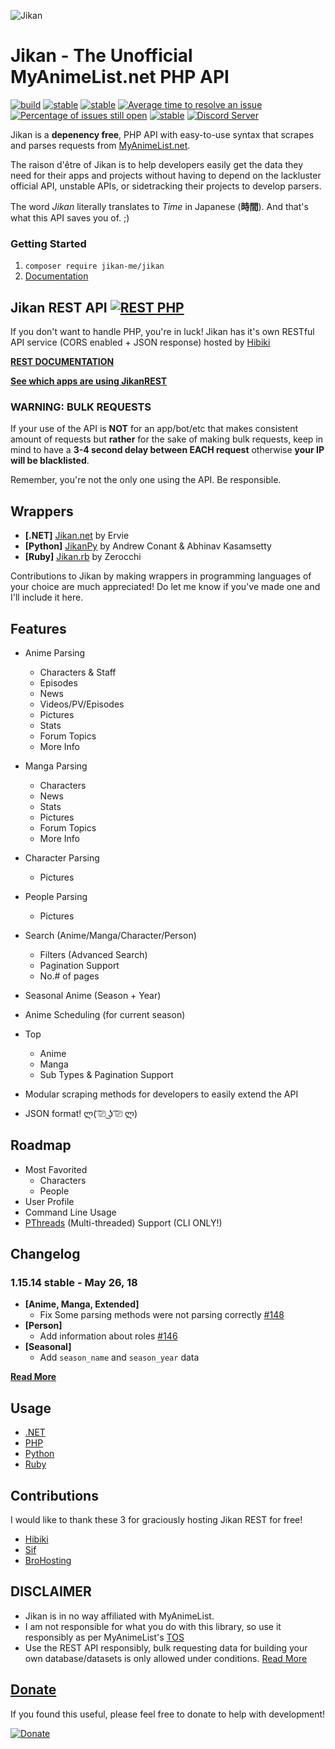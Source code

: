 ![Jikan](http://i.imgur.com/ctoJ3Jp.png)

# Jikan - The Unofficial MyAnimeList.net PHP API
[![build](https://travis-ci.org/jikan-me/jikan.svg?branch=master)](https://travis-ci.org/jikan-me/jikan?branch=master) [![stable](https://img.shields.io/badge/jikanPHP-v1.15.15-blue.svg?style=flat)]()  [![stable](https://img.shields.io/packagist/v/jikan-me/jikan.svg?style=flat)](https://packagist.org/packages/jikan-me/jikan) [![Average time to resolve an issue](http://isitmaintained.com/badge/resolution/jikan-me/jikan.svg)](http://isitmaintained.com/project/jikan-me/jikan "Average time to resolve an issue") [![Percentage of issues still open](http://isitmaintained.com/badge/open/jikan-me/jikan.svg)](http://isitmaintained.com/project/jikan-me/jikan "Percentage of issues still open") [![stable](https://img.shields.io/badge/PHP->=%207.0-blue.svg?style=flat)]() [![Discord Server](https://img.shields.io/discord/460491088004907029.svg?style=flat)](https://discord.gg/4q8E4Gg)


Jikan is a **depenency free**, PHP API with easy-to-use syntax that scrapes and parses requests from [MyAnimeList.net](https://myanimelist.net).

The raison d'être of Jikan is to help developers easily get the data they need for their apps and projects without having to depend on the lackluster official API, unstable APIs, or sidetracking their projects to develop parsers.

The word _Jikan_ literally translates to _Time_ in Japanese (**時間**). And that's what this API saves you of. ;)

### Getting Started
1. `composer require jikan-me/jikan`
2. [Documentation](https://jikan.moe/docs)

## Jikan REST API [![REST PHP](https://img.shields.io/badge/JikanPHP-1.15.15-blue.svg?style=flat)](https://jikan.moe)
If you don't want to handle PHP, you're in luck! Jikan has it's own RESTful API service (CORS enabled + JSON response) hosted by [Hibiki](https://github.com/assintates)

**[REST DOCUMENTATION](https://jikan.docs.apiary.io)**

**[See which apps are using JikanREST](https://jikan.moe/showcase)**

### WARNING: BULK REQUESTS
If your use of the API is **NOT** for an app/bot/etc that makes consistent amount of requests but **rather** for the sake of making bulk requests, keep in mind to have a **3-4 second delay between EACH request** otherwise **your IP will be blacklisted**.

Remember, you're not the only one using the API. Be responsible.

## Wrappers
- **[.NET]** [Jikan.net](https://github.com/Ervie/jikan.net) by Ervie
- **[Python]** [JikanPy](https://github.com/AWConant/jikanpy) by Andrew Conant & Abhinav Kasamsetty
- **[Ruby]** [Jikan.rb](https://github.com/Zerocchi/jikan.rb) by Zerocchi

Contributions to Jikan by making wrappers in programming languages of your choice are much appreciated! Do let me know if you've made one and I'll include it here.

## Features
- Anime Parsing
    - Characters & Staff
    - Episodes
    - News
    - Videos/PV/Episodes
    - Pictures
    - Stats
    - Forum Topics
    - More Info
- Manga Parsing
    - Characters
    - News
    - Stats
    - Pictures
    - Forum Topics
    - More Info
- Character Parsing
    - Pictures
- People Parsing
    - Pictures
- Search (Anime/Manga/Character/Person)
    - Filters (Advanced Search)
    - Pagination Support
    - No.# of pages
- Seasonal Anime (Season + Year)
- Anime Scheduling (for current season)
- Top
    - Anime
    - Manga
    - Sub Types & Pagination Support

- Modular scraping methods for developers to easily extend the API
- JSON format! ლ( ͡⎚ ͜ʖ ͡⎚ ლ)

## Roadmap
- Most Favorited
    - Characters
    - People
- User Profile
- Command Line Usage
- [PThreads](https://github.com/krakjoe/pthreads) (Multi-threaded) Support (CLI ONLY!)

## Changelog
### 1.15.14 stable - May 26, 18
- **[Anime, Manga, Extended]**
    - Fix Some parsing methods were not parsing correctly [#148](/../../issues/148)
- **[Person]**
    - Add information about roles [#146](/../../issues/146)
- **[Seasonal]**
    - Add `season_name` and `season_year` data

**[Read More](https://github.com/jikan-me/jikan/tree/master/changelog.md)**

## Usage 
- [.NET](https://github.com/Ervie/jikan.net/wiki)
- [PHP](https://github.com/jikan-me/jikan/tree/master/examples)
- [Python](https://github.com/jikan-me/jikanpy#jikanpy)
- [Ruby](https://github.com/jikan-me/jikan.rb#usage)

## Contributions
I would like to thank these 3 for graciously hosting Jikan REST for free!
* [Hibiki](https://twitter.com/Assintates)
* [Sif](https://myanimelist.net/profile/ArtoriasMoreder)
* [BroHosting](https://brohosting.eu)

## DISCLAIMER
- Jikan is in no way affiliated with MyAnimeList. 
- I am not responsible for what you do with this library, so use it responsibly as per MyAnimeList's [TOS](https://myanimelist.net/about/terms_of_use)
- Use the REST API responsibly, bulk requesting data for building your own database/datasets is only allowed under conditions. [Read More](https://jikan.docs.apiary.io/#introduction/information/rate-limiting)

## [Donate](https://liberapay.com/Nekomata/donate)
If you found this useful, please feel free to donate to help with development!

[![Donate](https://liberapay.com/assets/widgets/donate.svg)](https://liberapay.com/Nekomata/donate "Donate using Liberapay")
